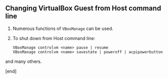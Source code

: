 ## Changing VirtualBox Guest from Host command line

 1. Numerous functions of `VBoxManage` can be used.

 1. To shut down from Host command line:

        VBoxManage controlvm <name> pause | resume
        VBoxManage controlvm <name> savestate | poweroff | acpipowerbutton

   and many others.


[end]
